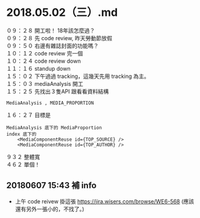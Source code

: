 # 2018.05.02（三）.md

０９：２８ 開工啦！ 18年該怎麼過？  
０９：２８ 先 code review, 昨天勞動節放假  
０９：５０ 右邊有雜誌封面的功能嗎？  
１０：１２ code review 完一個  
１０：２４ code review down  
１１：１６ standup down  
１５：０２ 下午過過 tracking，這幾天先用 tracking 為主。  
１５：０３ mediaAnalysis 開工  
１５：２５ 先找出３隻API 跟看看資料結構  

```
MediaAnalysis , MEDIA_PROPORTION
```

１６：２７ 目標是  
```
MediaAnalysis 底下的 MediaProportion 
index 底下的
	<MediaComponentReuse id={TOP_SOURCE} />
	<MediaComponentReuse id={TOP_AUTHOR} />
```

９３２ 整體寬  
４６２ 單個！  

## 20180607 15:43 補 info
 - 上午 code reivew 掛這張 https://jira.wisers.com/browse/WE6-568 (應該還有另外一張小的，不找了。)
